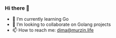 ### Hi there 👋

- 🌱 I’m currently learning Go
- 👯 I’m looking to collaborate on Golang projects
- 📫 How to reach me: dima@murzin.life

<!--
**murzindima/murzindima** is a ✨ _special_ ✨ repository because its `README.md` (this file) appears on your GitHub profile.

Here are some ideas to get you started:

- 🔭 I’m currently working on ...
- 🌱 I’m currently learning ...
- 👯 I’m looking to collaborate on ...
- 🤔 I’m looking for help with ...
- 💬 Ask me about ...
- 📫 How to reach me: ...
- 😄 Pronouns: ...
- ⚡ Fun fact: ...
-->
